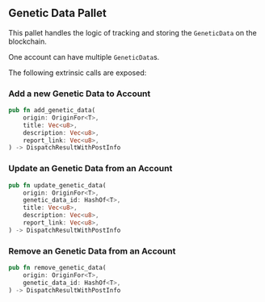 ## Genetic Data Pallet
This pallet handles the logic of tracking and storing the `GeneticData` on the blockchain.

One account can have multiple `GeneticData`s.

The following extrinsic calls are exposed:
### Add a new Genetic Data to Account
```rust
pub fn add_genetic_data(
    origin: OriginFor<T>,
    title: Vec<u8>,
    description: Vec<u8>,
    report_link: Vec<u8>,
) -> DispatchResultWithPostInfo
```
### Update an Genetic Data from an Account
```rust
pub fn update_genetic_data(
    origin: OriginFor<T>,
    genetic_data_id: HashOf<T>,
    title: Vec<u8>,
    description: Vec<u8>,
    report_link: Vec<u8>,
) -> DispatchResultWithPostInfo
```
### Remove an Genetic Data from an Account
```rust
pub fn remove_genetic_data(
    origin: OriginFor<T>,
    genetic_data_id: HashOf<T>,
) -> DispatchResultWithPostInfo
```